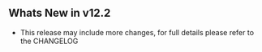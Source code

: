 Whats New in v12.2
--------------------------
- This release may include more changes, for full details please refer to the CHANGELOG
